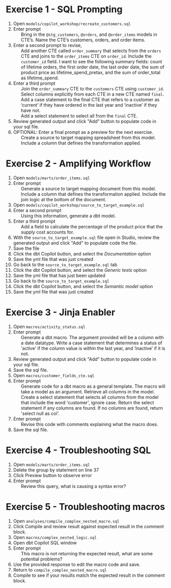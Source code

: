 # Exercise 1 - SQL Prompting

1. Open `models/copilot_workshop/recreate_customers.sql`
2. Enter prompt <ul>Bring in the `@stg_customers`, `@orders`, and `@order_items` models in CTE’s. Name the CTE’s customers, orders, and order items.</ul>
3. Enter a second prompt to revise, <ul>Add another CTE called `order_summary` that selects from the `orders` CTE and joins to the `order_items` CTE on `order_id`. Include the `customer_id` field.
I want to see the following summary fields: count of lifetime orders, the first order date, the last order date, the sum of product price as lifetime_spend_pretax, and the sum of order_total as lifetime_spend.</ul>
4. Enter a third prompt <ul>Join the `order_summary` CTE to the `customers` CTE using `customer_id`.  Select columns explicitly from each CTE in a new CTE named `final`.  
Add a case statement to the final CTE that refers to a customer as ‘current’ if they have ordered in the last year and ‘inactive’ if they have not.  
Add a select statement to select all from the `final` CTE.</ul>
5. Review generated output and click "Add" button to populate code in your sql file.
6. OPTIONAL: Enter a final prompt as a preview for the next exercise. <ul>Create a source to target mapping spreadsheet from this model.  Include a column that defines the transformation applied.</ul>

# Exercise 2 - Amplifying Workflow

1. Open `models/marts/order_items.sql`
2. Enter prompt <ul>Generate a source to target mapping document from this model. Include a column that defines the transformation applied. Include the join logic at the bottom of the document.</ul>
3. Open `models/copilot_workshop/source_to_target_example.sql`
4. Enter a second prompt <ul>Using this information, generate a dbt model.</ul>
5. Enter a third prompt <ul>Add a field to calculate the percentage of the product price that the supply cost accounts for.</ul>
6. With the `source_to_target_example.sql` file open in Studio, review the generated output and click "Add" to populate code the file.
7. Save the file
8. Click the dbt Copilot button, and select the *Documentation* option
9. Save the yml file that was just created
10. Go back to the `source_to_target_example.sql` tab
11. Click the dbt Copilot button, and select the *Generic tests* option
12. Save the yml file that has just been updated
13. Go back to the `source_to_target_example.sql`
14. Click the dbt Copilot button, and select the *Semantic model* option
15. Save the yml file that was just created

# Exercise 3 - Jinja Enabler

1. Open `macros/activity_status.sql`
2. Enter prompt <ul>Generate a dbt macro. The argument provided will be a column with a date datatype. Write a case statement that determines a status of 'active' if the column value is within the last year, and ‘inactive’ if it is not.</ul>
3. Review generated output and click "Add" button to populate code in your sql file.
4. Save the sql file.
5. Open `macros/customer_fields_cte.sql`
6. Enter prompt <ul>Generate code for a dbt macro as a general template. The macro will take a model as an argument. Retrieve all columns in the model. Create a select statement that selects all columns from the model that include the word 'customer', ignore case. Return the select statement if any columns are found. If no columns are found, return 'select null as col'.</ul>
7. Enter prompt <ul>Revise this code with comments explaining what the macro does.</ul>
8. Save the sql file.

# Exercise 4 - Troubleshooting SQL

1. Open `models/marts/order_items.sql`
2. Delete the group by statement on line 37
3. Click Preview button to observe error
4. Enter prompt <ul>Review this query, what is causing a syntax error?</ul>

# Exercise 5 - Troubleshooting macros

1. Open `analyses/compile_complex_nested_macro.sql`
2. Click Compile and review result against expected result in the comment block.
3. Open `macros/complex_nested_logic.sql`
4. Open dbt Copilot SQL window
5. Enter prompt <ul>This macro is not returning the expected result, what are some potential problems?</ul>
6. Use the provided response to edit the macro code and save.
7. Return to `compile_complex_nested_macro.sql`
8. Compile to see if your results match the expected result in the comment block.




